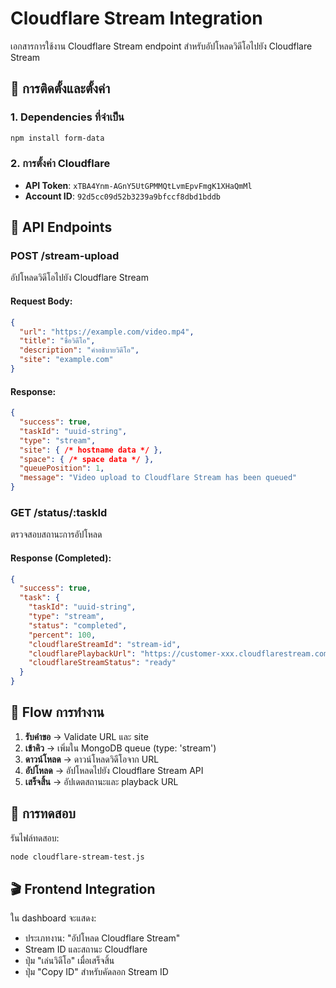 # Cloudflare Stream Integration

เอกสารการใช้งาน Cloudflare Stream endpoint สำหรับอัปโหลดวิดีโอไปยัง Cloudflare Stream

## 🚀 การติดตั้งและตั้งค่า

### 1. Dependencies ที่จำเป็น
```bash
npm install form-data
```

### 2. การตั้งค่า Cloudflare
- **API Token**: `xTBA4Ynm-AGnY5UtGPMMQtLvmEpvFmgK1XHaQmMl`
- **Account ID**: `92d5cc09d52b3239a9bfccf8dbd1bddb`

## 📡 API Endpoints

### POST /stream-upload
อัปโหลดวิดีโอไปยัง Cloudflare Stream

#### Request Body:
```json
{
  "url": "https://example.com/video.mp4",
  "title": "ชื่อวิดีโอ",
  "description": "คำอธิบายวิดีโอ",
  "site": "example.com"
}
```

#### Response:
```json
{
  "success": true,
  "taskId": "uuid-string",
  "type": "stream",
  "site": { /* hostname data */ },
  "space": { /* space data */ },
  "queuePosition": 1,
  "message": "Video upload to Cloudflare Stream has been queued"
}
```

### GET /status/:taskId
ตรวจสอบสถานะการอัปโหลด

#### Response (Completed):
```json
{
  "success": true,
  "task": {
    "taskId": "uuid-string",
    "type": "stream",
    "status": "completed",
    "percent": 100,
    "cloudflareStreamId": "stream-id",
    "cloudflarePlaybackUrl": "https://customer-xxx.cloudflarestream.com/xxx/manifest/video.m3u8",
    "cloudflareStreamStatus": "ready"
  }
}
```

## 🔄 Flow การทำงาน

1. **รับคำขอ** → Validate URL และ site
2. **เข้าคิว** → เพิ่มใน MongoDB queue (type: 'stream')
3. **ดาวน์โหลด** → ดาวน์โหลดวิดีโอจาก URL
4. **อัปโหลด** → อัปโหลดไปยัง Cloudflare Stream API
5. **เสร็จสิ้น** → อัปเดตสถานะและ playback URL

## 🧪 การทดสอบ

รันไฟล์ทดสอบ:
```bash
node cloudflare-stream-test.js
```

## 🎬 Frontend Integration

ใน dashboard จะแสดง:
- ประเภทงาน: "อัปโหลด Cloudflare Stream" 
- Stream ID และสถานะ Cloudflare
- ปุ่ม "เล่นวิดีโอ" เมื่อเสร็จสิ้น
- ปุ่ม "Copy ID" สำหรับคัดลอก Stream ID
